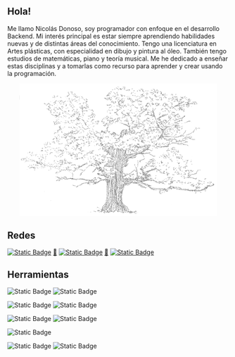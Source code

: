 ## Hola!
Me llamo Nicolás Donoso, soy programador con enfoque en el desarrollo Backend. Mi interés principal es estar siempre aprendiendo habilidades nuevas y de distintas áreas del conocimiento. 
Tengo una licenciatura en Artes plásticas, con especialidad en dibujo y pintura al óleo. También tengo estudios de matemáticas, piano y teoría musical. Me he dedicado a enseñar estas disciplinas y a tomarlas como recurso para aprender y crear usando la programación.

<p align="center">
<img src="./img/P07.png" width=450 alt="mui.js" />
  <!-- <a href="http://nestjs.com/" target="blank"><img src="https://nestjs.com/img/logo-small.svg" width="200" alt="Nest Logo" /></a> -->
</p>

## Redes

[![Static Badge](https://img.shields.io/badge/instagram-darkslategrey?style=for-the-badge&logo=instagram&logoColor=white&logoSize=auto)](https://www.instagram.com/niconicodonoso) [🌱](https://www.instagram.com/nicosodonoso/) 
[![Static Badge](https://img.shields.io/badge/linkedin-darkslategrey?style=for-the-badge)](https://www.linkedin.com/in/nicolás-donoso-b03667184/) [🌱](https://www.instagram.com/nicosodonoso/) [![Static Badge](https://img.shields.io/badge/correo-darkslategrey?style=for-the-badge)](mailto:nicodoneg@gmail.com)

## Herramientas
![Static Badge](https://img.shields.io/badge/typescript-darkslategrey?style=for-the-badge&logo=typescript)
![Static Badge](https://img.shields.io/badge/javascript-darkslategrey?style=for-the-badge&logo=javascript)    

![Static Badge](https://img.shields.io/badge/nestjs-darkslategrey?style=for-the-badge&logo=nestjs)
![Static Badge](https://img.shields.io/badge/node.js-darkslategrey?style=for-the-badge&logo=node.js)    

![Static Badge](https://img.shields.io/badge/mysql-darkslategrey?style=for-the-badge&logo=mysql)
![Static Badge](https://img.shields.io/badge/mongodb-darkslategrey?style=for-the-badge&logo=mongodb)


![Static Badge](https://img.shields.io/badge/docker-darkslategrey?style=for-the-badge&logo=docker)

![Static Badge](https://img.shields.io/badge/npm-darkslategrey?style=for-the-badge&logo=npm)
![Static Badge](https://img.shields.io/badge/github-darkslategrey?style=for-the-badge&logo=github)










<!--
**muinicomuiser/muinicomuiser** is a ✨ _special_ ✨ repository because its `README.md` (this file) appears on your GitHub profile.

Here are some ideas to get you started:

- 🔭 I’m currently working on ...
- 🌱 I’m currently learning ...
- 👯 I’m looking to collaborate on ...
- 🤔 I’m looking for help with ...
- 💬 Ask me about ...
- 📫 How to reach me: ...
- 😄 Pronouns: ...
- ⚡ Fun fact: ...
-->
